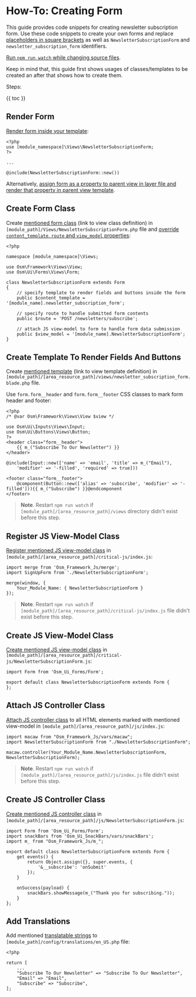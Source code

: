 # How-To: Creating Form #

This guide provides code snippets for creating newsletter subscription form. Use these code snippets to create your own forms and replace [placeholders in square brackets](#) as well as `NewsletterSubscriptionForm` and `newsletter_subscription_form` identifiers.

[Run `npm run watch` while changing source files](#). 

Keep in mind that, this guide first shows usages of classes/templates to be created an after that shows how to create them.

Steps:

{{ toc }}


## Render Form ##

[Render form inside your template](#):

    <?php
    use [module_namespace]\Views\NewsletterSubscriptionForm; 
    ?>
    
    ...
    
    @include(NewsletterSubscriptionForm::new())

Alternatively, [assign form as a property to parent view in layer file and render that property in parent view template](#). 
 
## Create Form Class ##

Create [mentioned form class](#) (link to view class definition) in `[module_path]/Views/NewsletterSubscriptionForm.php` file and [override `content_template`, `route` and `view_model` properties](#):

    <?php
    
    namespace [module_namespace]\Views;
    
    use Osm\Framework\Views\View;
    use Osm\Ui\Forms\Views\Form;
    
    class NewsletterSubscriptionForm extends Form
    {
        // specify template to render fields and buttons inside the form 
        public $content_template = '[module_name].newsletter_subscription_form';
    
        // specify route to handle submitted form contents
        public $route = 'POST /newsletters/subscribe';

        // attach JS view-model to form to handle form data submission
        public $view_model = '[module_name].NewsletterSubscriptionForm';
    } 

## Create Template To Render Fields And Buttons ##

Create [mentioned template](#) (link to view template definition) in `[module_path]/[area_resource_path]/views/newsletter_subscription_form.blade.php` file. 

Use `form.form__header` and `form.form__footer` CSS classes to mark form header and footer:

    <?php
    /* @var Osm\Framework\Views\View $view */ 
    
    use Osm\Ui\Inputs\Views\Input;
    use Osm\Ui\Buttons\Views\Button;
    ?>
    <header class="form__header">
        {{ m_("Subscribe To Our Newsletter") }}
    </header>
    
    @include(Input::new(['name' => 'email', 'title' => m_("Email"),
        'modifier' => '-filled', 'required' => true]))
    
    <footer class="form__footer">
        @component(Button::new(['alias' => 'subscribe', 'modifier' => '-filled'])){{ m_("Subscribe") }}@endcomponent    
    </footer>
    
> **Note**. Restart `npm run watch` if `[module_path]/[area_resource_path]/views` directory didn't exist before this step.

## Register JS View-Model Class ##

[Register mentioned JS view-model class](#) in `[module_path]/[area_resource_path]/critical-js/index.js`:

    import merge from 'Osm_Framework_Js/merge';
    import SignUpForm from './NewsletterSubscriptionForm';
    
    merge(window, {
        Your_Module_Name: { NewsletterSubscriptionForm }
    });

> **Note**. Restart `npm run watch` if `[module_path]/[area_resource_path]/critical-js/index.js` file didn't exist before this step.

## Create JS View-Model Class ##

[Create mentioned JS view-model class](#) in `[module_path]/[area_resource_path]/critical-js/NewsletterSubscriptionForm.js`:

    import Form from 'Osm_Ui_Forms/Form';
    
    export default class NewsletterSubscriptionForm extends Form {
    };

## Attach JS Controller Class ##

[Attach JS controller class](#) to all HTML elements marked with mentioned view-model in `[module_path]/[area_resource_path]/js/index.js`:

    import macaw from "Osm_Framework_Js/vars/macaw";
    import NewsletterSubscriptionForm from "./NewsletterSubscriptionForm";
    
    macaw.controller(Your_Module_Name.NewsletterSubscriptionForm, NewsletterSubscriptionForm); 

> **Note**. Restart `npm run watch` if `[module_path]/[area_resource_path]/js/index.js` file didn't exist before this step.

## Create JS Controller Class ##
 
[Create mentioned JS controller class](#) in `[module_path]/[area_resource_path]/js/NewsletterSubscriptionForm.js`:
    
    import Form from 'Osm_Ui_Forms/Form';
    import snackBars from 'Osm_Ui_SnackBars/vars/snackBars';
    import m_ from "Osm_Framework_Js/m_";
    
    export default class NewsletterSubscriptionForm extends Form {
        get events() {
            return Object.assign({}, super.events, {
                '&__subscribe': 'onSubmit'
            });
        }
    
        onSuccess(payload) {
            snackBars.showMessage(m_("Thank you for subscribing."));
        }
    };

## Add Translations ##

Add mentioned [translatable strings](#) to `[module_path]/config/translations/en_US.php` file:

    <?php
    
    return [
        ...
        "Subscribe To Our Newsletter" => "Subscribe To Our Newsletter",
        "Email" => "Email",
        "Subscribe" => "Subscribe",
    ];

